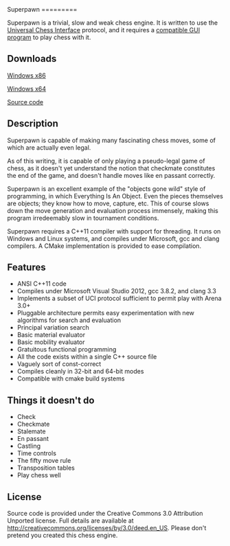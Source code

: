 <link href="markdown.css" rel="stylesheet"></link>
Superpawn
=========

Superpawn is a trivial, slow and weak chess engine.  It is written to use the
[Universal Chess Interface](http://en.wikipedia.org/wiki/Universal_Chess_Interface)
protocol, and it requires a [compatible GUI program](http://www.playwitharena.com/) to play chess with it.

Downloads
---------

[Windows x86](http://chess.johnbyrd.org/build/win/x86/)

[Windows x64](http://chess.johnbyrd.org/build/win/x64/)

[Source code](http://www.github.com/johnwbyrd/superpawn)

Description
-----------

Superpawn is capable of making many fascinating chess moves, some
of which are actually even legal.

As of this writing, it is capable of only playing
a pseudo-legal game of chess, as it doesn't yet understand the notion that 
checkmate constitutes the end of the game, and doesn't handle moves like
en passant correctly. 

Superpawn is an excellent example of the "objects gone wild" style of
programming, in which Everything Is An Object.  Even the pieces themselves
are objects; they know how to move, capture, etc.  This of course slows 
down the move generation and evaluation process immensely, making this 
program irredeemably slow in tournament conditions.

Superpawn requires a C++11 compiler with support for threading.  It runs
on Windows and Linux systems, and compiles under Microsoft, gcc and clang
compilers.  A CMake implementation is provided to ease compilation.

Features
--------

- ANSI C++11 code
- Compiles under Microsoft Visual Studio 2012, gcc 3.8.2, and clang 3.3
- Implements a subset of UCI protocol sufficient to permit play 
  with Arena 3.0+
- Pluggable architecture permits easy experimentation with 
  new algorithms for search and evaluation  
- Principal variation search
- Basic material evaluator
- Basic mobility evaluator
- Gratuitous functional programming
- All the code exists within a single C++ source file
- Vaguely sort of const-correct
- Compiles cleanly in 32-bit and 64-bit modes
- Compatible with cmake build systems


Things it doesn't do
--------------------

- Check
- Checkmate
- Stalemate
- En passant
- Castling
- Time controls
- The fifty move rule
- Transposition tables
- Play chess well

License
-------

Source code is provided under the Creative Commons 3.0 Attribution 
Unported license.  Full details are available at
<http://creativecommons.org/licenses/by/3.0/deed.en_US>.  Please don't pretend you
created this chess engine.